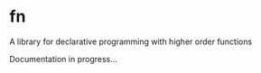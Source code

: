 # fn

A library for declarative programming with higher order functions

Documentation in progress...
